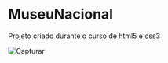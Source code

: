 # MuseuNacional

Projeto criado durante o curso de html5 e css3

![Capturar](https://user-images.githubusercontent.com/38325369/203886543-ceadc01a-2a5f-4062-a312-f859a9201f7b.PNG)
